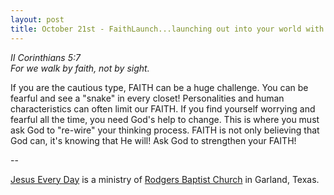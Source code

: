 ```yaml
---
layout: post
title: October 21st - FaithLaunch...launching out into your world with
---
```


_II Corinthians 5:7  
For we walk by faith, not by sight._

If you are the cautious type, FAITH can be a huge challenge. You
can be fearful and see a "snake" in every closet! Personalities and
human characteristics can often limit our FAITH. If you find yourself
worrying and fearful all the time, you need God's help to change. This
is where you must ask God to "re-wire" your thinking process. FAITH is
not only believing that God can, it's knowing that He will! Ask God to
strengthen your FAITH!

 --

<a href=http://jesuseveryday.net>Jesus Every Day</a> is a ministry of <a href=http://rodgersbaptist.net>Rodgers Baptist Church</a> in Garland, Texas.
